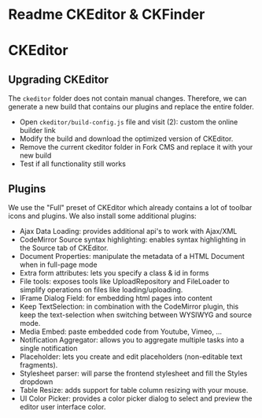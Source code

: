 Readme CKEditor & CKFinder
===========================

# CKEditor
## Upgrading CKEditor
The `ckeditor` folder does not contain manual changes. Therefore, we can generate a new build that contains our plugins and replace the entire folder.

* Open `ckeditor/build-config.js` file and visit (2): custom the online builder link
* Modify the build and download the optimized version of CKEditor.
* Remove the current ckeditor folder in Fork CMS and replace it with your new build
* Test if all functionality still works

## Plugins
We use the "Full" preset of CKEditor which already contains a lot of toolbar icons and plugins. We also install some additional plugins:

* Ajax Data Loading: provides additional api's to work with Ajax/XML
* CodeMirror Source syntax highlighting: enables syntax highlighting in the Source tab of CKEditor.
* Document Properties: manipulate the metadata of a HTML Document when in full-page mode
* Extra form attributes: lets you specify a class & id in forms
* File tools: exposes tools like UploadRepository and FileLoader to simplify operations on files like loading/uploading.
* IFrame Dialog Field: for embedding html pages into content
* Keep TextSelection: in combination with the CodeMirror plugin, this keep the text-selection when switching between WYSIWYG and source mode.
* Media Embed: paste embedded code from Youtube, Vimeo, ...
* Notification Aggregator: allows you to aggregate multiple tasks into a single notification
* Placeholder: lets you create and edit placeholders (non-editable text fragments).
* Stylesheet parser: will parse the frontend stylesheet and fill the Styles dropdown
* Table Resize: adds support for table column resizing with your mouse.
* UI Color Picker: provides a color picker dialog to select and preview the editor user interface color.

